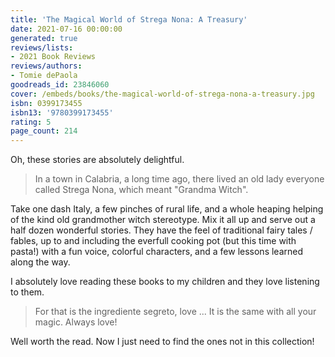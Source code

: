 ```yaml
---
title: 'The Magical World of Strega Nona: A Treasury'
date: 2021-07-16 00:00:00
generated: true
reviews/lists:
- 2021 Book Reviews
reviews/authors:
- Tomie dePaola
goodreads_id: 23846060
cover: /embeds/books/the-magical-world-of-strega-nona-a-treasury.jpg
isbn: 0399173455
isbn13: '9780399173455'
rating: 5
page_count: 214
---
```

Oh, these stories are absolutely delightful.  

> In a town in Calabria, a long time ago, there lived an old lady everyone
> called Strega Nona, which meant "Grandma Witch".

<!--more-->

Take one dash Italy, a few pinches of rural life, and a whole heaping helping of the kind old grandmother witch stereotype. Mix it all up and serve out a half dozen wonderful stories. They have the feel of traditional fairy tales / fables, up to and including the everfull cooking pot (but this time with pasta!) with a fun voice, colorful characters, and a few lessons learned along the way.  

I absolutely love reading these books to my children and they love listening to them.  

> For that is the ingrediente segreto, love ... It is the same with all your
> magic. Always love!

Well worth the read. Now I just need to find the ones not in this collection!